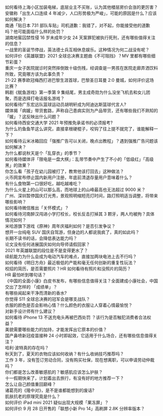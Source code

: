 如何看待上海小区加装电梯，底层业主不买账，认为其他楼层房价会涨的更厉害？  
安徽称「出生人口连续 4 年减少，人口形势极为严峻」，可能的原因是什么？应该如何解决？  
南通「贴日本 731 部队车贴」司机道歉：我错了，对不起，你能接受他的道歉吗？他可能面临什么样的处罚？  
湖南地窖囚禁性侵 16 岁未成年少女 24 天案罪犯被执行死刑，还有哪些值得关注的信息？  
一战里的圣诞节停战，英法德士兵互相休息娱乐。这种情况为何二战没有呢？  
如何评价《英雄联盟》2021 全球总决赛主题曲《不可阻挡》？MV 里都有哪些细节彩蛋？  
重庆一女子医院就诊时突然摔倒致十级伤残，经调查是一男孩在医院走廊弄洒饮料所致，究竟哪方该为此事负责？  
21-22 赛季欧冠梅西打进巴黎生涯首球，巴黎圣日耳曼 2:0 曼城，如何评价这场比赛？  
韩剧《鱿鱼游戏》第一季第 9 集结尾，男主成奇勋为什么没坐飞机去和女儿团聚，而是选择打电话报名游戏？  
如何看待广东宏远队篮球运动员胡明轩成为阿迪达斯篮球代言人?  
媒体揭「病媛」带货套路，声称自己患病实则为产品带货，还有哪些我们不熟知的「媛」？这反映出什么问题？  
如何看待西安交通大学 2021 年预推免承诺书的必须报考?  
为什么钓鱼鱼竿这么讲究，直接拿根硬棍子，咬钩了往上提不就完了，谁能解释一下？  
如何看待云米冰箱回应「强推广告可以关闭，晚点出教程」？遇到强推广告问题该如何解决？  
为什么都说秋天是个「乱穿衣」的季节？  
如何看待媒体评「限电是一盘大棋」：乱带节奏中产生了不小的「低级红」「高级黑」的效果？  
你怎么看「孩子在幼儿园被打了，教育他该打回去」这种做法？  
火币网宣布停止国内新用户注册，年底前清退存量用户意味着什么？  
有什么食物第一口很好吃，越吃越难吃？  
为什么火星上的山可以那么高，而地球上的山峰最高也无法超过 9000 米？  
广州、深圳暂停国庆灯光秀，景观照明缩短亮灯时间，路灯照明适当调整，将带来哪些影响？  
如何看待微信推出「关怀模式」？  
如何看待河南醉汉闯进小学打校长，校长反击打掉其 3 颗牙，两人均被拘？具体情况如何？  
米哈游旗下游戏《原神》周年庆福利如何？是否引发争议？  
想开一台纯电 SUV 国庆自驾游，但身边的人都说我疯了，真的如此吗？  
长期不读书的话，会降低表达能力吗？  
论文没有任何进展国庆如何向导师请假回家？  
2021 年英雄联盟的段位是不是变得更水了？  
续航能力为什么会成为电动汽车的难点，直接加两块电池上去不行吗？  
如何看待《明日方舟》最近极低的产能和毫无任何创新的重复性玩法？  
校招的简历，是否需要照片？HR 如何看待有照片和没照片的简历？  
HR 最怕听到哪句话？  
《中国的全面小康》白皮书发布，有哪些信息值得关注？全面建成小康社会，中国交出了怎样的 「成绩单」？  
有哪些闻起来干净而清新的香水?  
你觉得 S11 全球总决赛的冠军会是哪支战队？  
衣服的颜色是否会影响心情？什么颜色的衣服让人穿着心情最愉悦？  
对新手设计师有什么建议？  
如何看待 iPhone 13 不送充电头再被巴西处罚 ？该行为是否触犯消费者合法权益？  
美貌需要哪些能力的加持，才能发挥出它原本的价值？  
国产鼻喷新冠疫苗接种 24 小时即起效，它适用于什么场合，还有哪些信息值得关注？  
哈利·波特真的存在吗？  
秋天到了，夏天的衣物应该如何收纳？有什么收纳技巧推荐吗？  
工作 3 年，没有签订劳动合同，没有购买社保，现在想离职，可以申请劳动仲裁吗？  
你们都是怎么改善敏感肌的？敏感肌应该怎么护肤？  
十一假期快来了，计划着出去旅行，有没有好的地方推荐一下？  
怎么让自己颜值重回巅峰？  
诸葛亮的《隆中对》，是不是谁都能想到的废话?  
肌肤抗老的原理究竟是什么？  
如何评价 iPad mini 2021 疑似出现大规模「果冻屏」？  
如何评价 9 月 28 日开售的「联想小新 Pro 14」高刷屏 2.8K 分辨率版本？  
